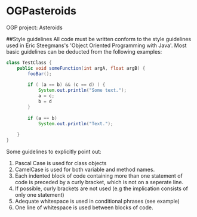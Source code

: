 # OGPasteroids
OGP project: Asteroids

##Style guidelines
All code must be written conform to the style guidelines used in Eric Steegmans's 'Object Oriented Programming with Java'. Most basic guidelines can be deducted from the following examples:
```java
class TestClass {
	public void someFunction(int argA, float argB) {
		fooBar();
		
		if ( (a == b) && (c == d) ) {
			System.out.println("Some text.");
			a = c;
			b = d
		}
		
		if (a == b)
			System.out.println("Text.");
		
	}
}
```
Some guidelines to explicitly point out:
1. Pascal Case is used for class objects
2. CamelCase is used for both variable and method names.
3. Each indented block of code containing more than one statement of code is preceded by a curly bracket, which is not on a seperate line.
4. If possible, curly brackets are not used (e.g the implication consists of only one statement)
5. Adequate whitespace is used in conditional phrases (see example)
6. One line of whitespace is used between blocks of code.
